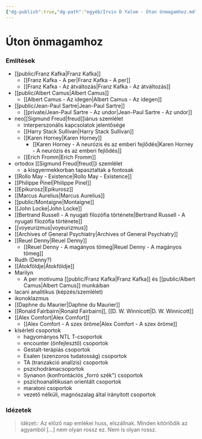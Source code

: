 ```yaml
---
{"dg-publish":true,"dg-path":"egyéb/Irvin D Yalom - Úton önmagamhoz.md","permalink":"/egyeb/irvin-d-yalom-uton-oenmagamhoz/","title":"Úton önmagamhoz"}
---
```


# Úton önmagamhoz
### Említések

- [[public/Franz Kafka\|Franz Kafka]]
	- [[Franz Kafka - A per\|Franz Kafka - A per]]
	- [[Franz Kafka - Az átváltozás\|Franz Kafka - Az átváltozás]]
- [[public/Albert Camus\|Albert Camus]]
	- [[Albert Camus - Az idegen\|Albert Camus - Az idegen]]
- [[public/Jean-Paul Sartre\|Jean-Paul Sartre]]
	- [[private/Jean-Paul Sartre - Az undor\|Jean-Paul Sartre - Az undor]]
- neo[[Sigmund Freud\|freud]]iánus szemlélet
	- interperszonális kapcsolatok jelentősége
	- [[Harry Stack Sullivan\|Harry Stack Sullivan]]
	- [[Karen Horney\|Karen Horney]]
		- [[Karen Horney - A neurózis és az emberi fejlődés\|Karen Horney - A neurózis és az emberi fejlődés]]
	- [[Erich Fromm\|Erich Fromm]]
- ortodox [[Sigmund Freud\|freud]]i szemlélet
	- a kisgyermekkorban tapasztaltak a fontosak
- [[Rollo May - Existence\|Rollo May - Existence]]
- [[Philippe Pinel\|Philippe Pinel]]
- [[Epikurosz\|Epikurosz]]
- [[Marcus Aurelius\|Marcus Aurelius]]
- [[public/Montaigne\|Montaigne]]
- [[John Locke\|John Locke]]
- [[Bertrand Russell - A nyugati filozófia története\|Bertrand Russell - A nyugati filozófia története]]
- [[voyeurizmus\|voyeurizmus]]
- [[Archives of General Psychiatry\|Archives of General Psychiatry]]
- [[Reuel Denny\|Reuel Denny]]
	- [[Reuel Denny - A magányos tömeg\|Reuel Denny - A magányos tömeg]]
- Rudh (Denny?)
- [[Átokföldje\|Átokföldje]]
- Marilyn
	- A per motívuma [[public/Franz Kafka\|Franz Kafka]] és [[public/Albert Camus\|Albert Camus]] munkáiban
- lacani analitikus (képzés/szemlélet)
- ikonoklazmus
- [[Daphne du Maurier\|Daphne du Maurier]]
- [[Ronald Fairbairn\|Ronald Fairbairn]], [[D. W. Winnicott\|D. W. Winnicott]]
- [[Alex Comfort\|Alex Comfort]]
	- [[Alex Comfort - A szex öröme\|Alex Comfort - A szex öröme]]
- kísérleti csoportok
	- hagyományos NTL T-csoportok
	- encounter (önfejlesztő) csoportok
	- Gestalt-terápiás csoportok
	- Esalen (szenzoros tudatosság) csoportok
	- TA (tranzakció analízis) csoportok
	- pszichodrámacsoportok
	- Synanon (konfrontációs „forró szék") csoportok
	- pszichoanalitikusan orientált csoportok
	- maratoni csoportok
	- vezető nélküli, magnószalag által irányított csoportok
### Idézetek

> idézet:: Az előző nap emlékei huss, elszállnak. Minden kitörlődik az agyamból [...] nem olyan rossz ez. Nem is olyan rossz.
